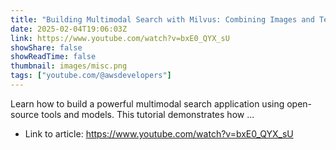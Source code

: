 ```yaml
---
title: "Building Multimodal Search with Milvus: Combining Images and Text for Better Search Results"
date: 2025-02-04T19:06:03Z
link: https://www.youtube.com/watch?v=bxE0_QYX_sU
showShare: false
showReadTime: false
thumbnail: images/misc.png
tags: ["youtube.com/@awsdevelopers"]
---
```

Learn how to build a powerful multimodal search application using open-source tools and models. This tutorial demonstrates how ...

- Link to article: https://www.youtube.com/watch?v=bxE0_QYX_sU